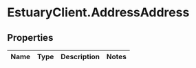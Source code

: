 # EstuaryClient.AddressAddress

## Properties
Name | Type | Description | Notes
------------ | ------------- | ------------- | -------------
